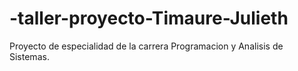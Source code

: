# -taller-proyecto-Timaure-Julieth
Proyecto de especialidad de la carrera Programacion y Analisis de Sistemas.


